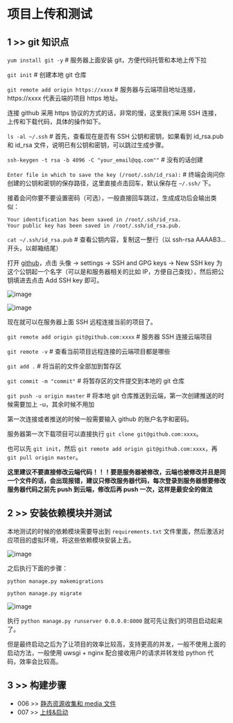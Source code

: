 # 项目上传和测试

## 1 >> git 知识点

`yum install git -y`    # 服务器上面安装 git，方便代码托管和本地上传下拉

`git init`    # 创建本地 git 仓库

`git remote add origin https://xxxx`    # 服务器与云端项目地址连接，https://xxxx 代表云端的项目 https 地址。

连接 github 采用 https 协议的方式的话，非常的慢，这里我们采用 SSH 连接，上传和下载代码，具体的操作如下。

`ls -al ~/.ssh`    # 首先，查看现在是否有 SSH 公钥和密钥，如果看到 id_rsa.pub 和 id_rsa 文件，说明已有公钥和密钥，可以跳过生成步骤。

`ssh-keygen -t rsa -b 4096 -C "your_email@qq.com""`    # 没有的话创建

`Enter file in which to save the key (/root/.ssh/id_rsa):`    # 终端会询问你创建的公钥和密钥的保存路径，这里直接点击回车，默认保存在 `~/.ssh/` 下。

接着会问你要不要设置密码（可选），一般直接回车跳过，生成成功后会输出类似：

```
Your identification has been saved in /root/.ssh/id_rsa.
Your public key has been saved in /root/.ssh/id_rsa.pub.
```

`cat ~/.ssh/id_rsa.pub`    # 查看公钥内容，复制这一整行（以 ssh-rsa AAAAB3... 开头，以邮箱结尾）

打开 [github](github.com)，点击 头像 -> settings -> SSH and GPG keys -> New SSH key 为这个公钥起一个名字（可以是和服务器相关的比如 IP，方便自己查找），然后把公钥填进去点击 Add SSH key 即可。

![image](https://github.com/user-attachments/assets/0c07b198-6b23-4d69-8a57-47adf9fe20f5)

![image](https://github.com/user-attachments/assets/a047b50e-5eae-4f3f-945f-56b294acc712)

现在就可以在服务器上面 SSH 远程连接当前的项目了。

`git remote add origin git@github.com:xxxx`    # 服务器 SSH 连接云端项目

`git remote -v`    # 查看当前项目远程连接的云端项目都是哪些

`git add .`    # 将当前的文件全部加到暂存区

`git commit -m "commit"`    # 将暂存区的文件提交到本地的 git 仓库

`git push -u origin master`    # 将本地 git 仓库推送到云端，第一次创建推送的时候需要加上 -u，其余时候不用加

第一次连接或者推送的时候一般需要输入 github 的账户名字和密码。

服务器第一次下载项目可以直接执行 `git clone git@github.com:xxxx`。

也可以先 `git init`，然后 `git remote add origin git@github.com:xxxx`，再 `git pull origin master`。

**这里建议不要直接修改云端代码！！！要是服务器被修改，云端也被修改并且是同一个文件的话，会出现报错，建议只修改服务器代码，每次登录到服务器想要修改服务器代码之前先 push 到云端，修改后再 push 一次，这样是最安全的做法**

## 2 >> 安装依赖模块并测试

本地测试的时候的依赖模块需要导出到 `requirements.txt` 文件里面，然后激活对应项目的虚拟环境，将这些依赖模块安装上去。

![image](https://github.com/user-attachments/assets/2c1554b9-aeff-4548-8aa3-562346b0cb20)

之后执行下面的步骤：

`python manage.py makemigrations`

`python manage.py migrate`

![image](https://github.com/user-attachments/assets/aba151ea-2118-4e5d-bf3e-b72f1da9beef)

执行 `python manage.py runserver 0.0.0.0:8000` 就可先让我们的项目启动起来了。

但是最终启动之后为了让项目的效率比较高，支持更高的并发，一般不使用上面的启动方法，一般使用 uwsgi + nginx 配合接收用户的请求并转发给 python 代码，效率会比较高。

## 3 >> 构建步骤

- 006 >> [静态资源收集和 media 文件](https://github.com/fangqing408/03-xmu-llap/blob/master/recognition/006.md)
- 007 >> [上线&启动](https://github.com/fangqing408/03-xmu-llap/blob/master/recognition/007.md)
